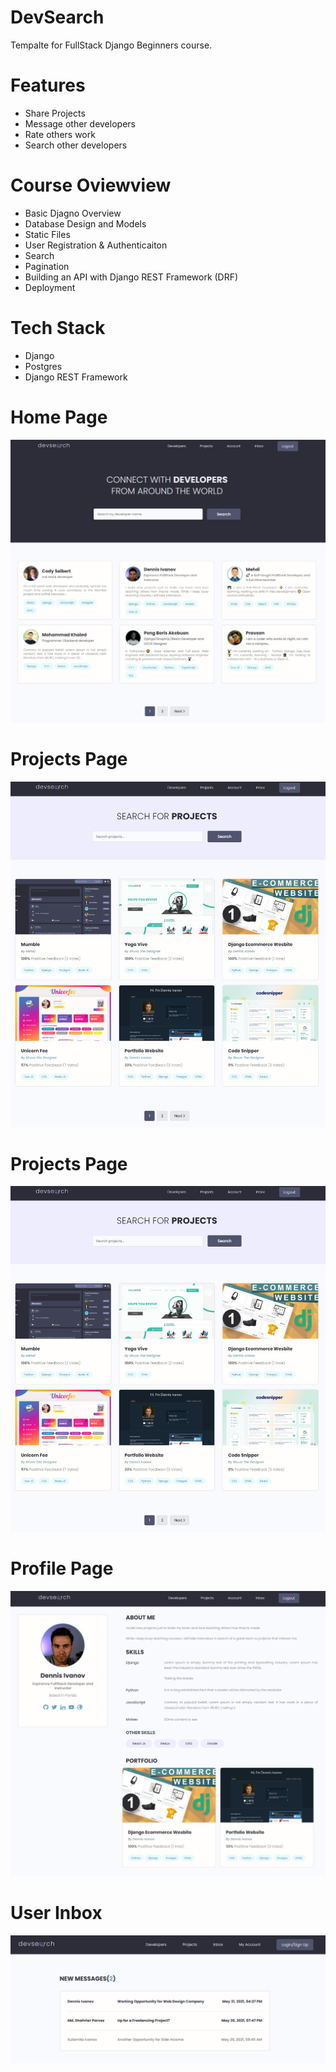 # DevSearch

Tempalte for FullStack Django Beginners course.

# Features
* Share Projects
* Message other developers
* Rate others work
* Search other developers

# Course Oviewview
* Basic Djagno Overview
* Database Design and Models
* Static Files
* User Registration & Authenticaiton
* Search
* Pagination
* Building an API with Django REST Framework (DRF)
* Deployment

# Tech Stack
* Django
* Postgres
* Django REST Framework

# Home Page
<img src="./images/Devsearch Home.jpg">  

# Projects Page
<img src="./images/Devsearch Projects.jpg">  

# Projects Page
<img src="./images/Devsearch Projects.jpg">  

# Profile Page
<img src="./images/Devsearch Profile.jpg">  

# User Inbox
<img src="./images/Devsearch Inbox.jpg">  

